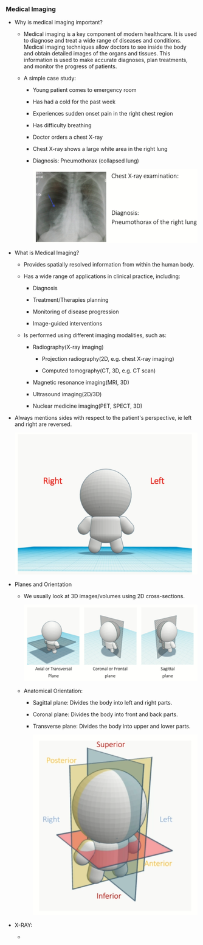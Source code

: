 ### Medical Imaging

- Why is medical imaging important?

    - Medical imaging is a key component of modern healthcare. It is used to diagnose and treat a wide range of diseases and conditions. Medical imaging techniques allow doctors to see inside the body and obtain detailed images of the organs and tissues. This information is used to make accurate diagnoses, plan treatments, and monitor the progress of patients.

    - A simple case study:

        - Young patient comes to emergency room

        - Has had a cold for the past week

        - Experiences sudden onset pain in the right chest region

        - Has difficulty breathing

        - Doctor orders a chest X-ray

        - Chest X-ray shows a large white area in the right lung

        - Diagnosis: Pneumothorax (collapsed lung)

            ![alt text](image.png)

- What is Medical Imaging?

    - Provides spatially resolved information from within the human body.

    - Has a wide range of applications in clinical practice, including:

        - Diagnosis

        - Treatment/Therapies planning

        - Monitoring of disease progression

        - Image-guided interventions

    - Is performed using different imaging modalities, such as:

        - Radiography(X-ray imaging)

            - Projection radiography(2D, e.g. chest X-ray imaging)

            - Computed tomography(CT, 3D, e.g. CT scan)

        - Magnetic resonance imaging(MRI, 3D)

        - Ultrasound imaging(2D/3D)

        - Nuclear medicine imaging(PET, SPECT, 3D) 

- Always mentions sides with respect to the patient's perspective, ie left and right are reversed.

    ![alt text](image-1.png)

- Planes and Orientation

    - We usually look at 3D images/volumes using 2D cross-sections.

        ![alt text](image-2.png)

    - Anatomical Orientation:

        - Sagittal plane: Divides the body into left and right parts.

        - Coronal plane: Divides the body into front and back parts.

        - Transverse plane: Divides the body into upper and lower parts.

            ![alt text](image-3.png)

- X-RAY:

    - 